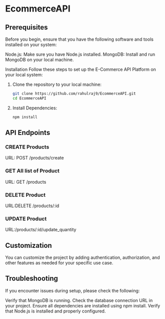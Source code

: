 # EcommerceAPI
## Prerequisites
Before you begin, ensure that you have the following software and tools installed on your system:

Node.js: Make sure you have Node.js installed.
MongoDB: Install and run MongoDB on your local machine.

Installation
Follow these steps to set up the E-Commerce API Platform on your local system:

1. Clone the repository to your local machine:
   ```bash
   git clone https://github.com/rahulraj9/EcommerceAPI.git
   cd EcommerceAPI

2. Install Dependencies:
   ```bash
   npm install

## API Endpoints
### CREATE Products 
   URL: POST /products/create
### GET All list of Product 
   URL: GET /products
### DELETE Product 
   URL:DELETE /products/:id
### UPDATE Product 
   URL:/products/:id/update_quantity


## Customization
You can customize the project by adding authentication, authorization, and other features as needed for your specific use case.

## Troubleshooting
If you encounter issues during setup, please check the following:

Verify that MongoDB is running.
Check the database connection URL in your project.
Ensure all dependencies are installed using npm install.
Verify that Node.js is installed and properly configured.
